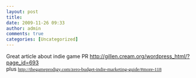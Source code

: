```yaml
---
layout: post
title:
date: 2009-11-26 09:33
author: admin
comments: true
categories: [Uncategorized]
---
```

Great article about indie game PR <a href="http://gillen.cream.org/wordpress_html/?page_id=693">http://gillen.cream.org/wordpress_html/?page_id=693</a>  <br />  plus <span class="Apple-style-span" style="font-family: Verdana; font-size: 13px; "><a href="http://thegameprodigy.com/zero-budget-indie-marketing-guide/#more-118" style="color: rgb(85, 26, 139); ">http://thegameprodigy.com/zero-budget-indie-marketing-guide/#more-118</a></span>
